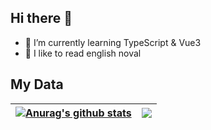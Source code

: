 ## Hi there 👋

<!--
**AngryChocobo/AngryChocobo** is a ✨ _special_ ✨ repository because its `README.md` (this file) appears on your GitHub profile.

Here are some ideas to get you started:
-->

- 🌱 I’m currently learning TypeScript & Vue3
- 📖 I like to read english noval

## My Data

| <a href="https://github.com/AngryChocobo/github-readme-stats"><img align="center" src="https://github-readme-stats.vercel.app/api?username=AngryChocobo&show_icons=true&include_all_commits=true&theme=buefy&hide_border=true" alt="Anurag's github stats" /></a> | <a href="https://github.com/AngryChocobo/github-readme-stats"><img align="center" src="https://github-readme-stats.vercel.app/api/top-langs/?username=AngryChocobo&layout=compact&theme=buefy&hide_border=true" /></a> |
| ------------- | ------------- |
